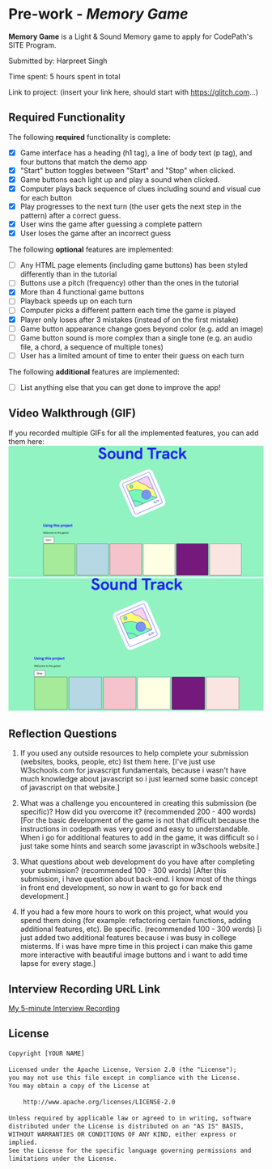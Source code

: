 # Pre-work - *Memory Game*

**Memory Game** is a Light & Sound Memory game to apply for CodePath's SITE Program. 

Submitted by: Harpreet Singh

Time spent: 5 hours spent in total

Link to project: (insert your link here, should start with https://glitch.com...)

## Required Functionality

The following **required** functionality is complete:

* [x] Game interface has a heading (h1 tag), a line of body text (p tag), and four buttons that match the demo app
* [x] "Start" button toggles between "Start" and "Stop" when clicked. 
* [x] Game buttons each light up and play a sound when clicked. 
* [x] Computer plays back sequence of clues including sound and visual cue for each button
* [x] Play progresses to the next turn (the user gets the next step in the pattern) after a correct guess. 
* [x] User wins the game after guessing a complete pattern
* [x] User loses the game after an incorrect guess

The following **optional** features are implemented:

* [ ] Any HTML page elements (including game buttons) has been styled differently than in the tutorial
* [ ] Buttons use a pitch (frequency) other than the ones in the tutorial
* [x] More than 4 functional game buttons
* [ ] Playback speeds up on each turn
* [ ] Computer picks a different pattern each time the game is played
* [x] Player only loses after 3 mistakes (instead of on the first mistake)
* [ ] Game button appearance change goes beyond color (e.g. add an image)
* [ ] Game button sound is more complex than a single tone (e.g. an audio file, a chord, a sequence of multiple tones)
* [ ] User has a limited amount of time to enter their guess on each turn

The following **additional** features are implemented:

- [ ] List anything else that you can get done to improve the app!

## Video Walkthrough (GIF)

If you recorded multiple GIFs for all the implemented features, you can add them here:
<img src='walk.gif' title='Video Walkthrough' width='' alt='Video Walkthrough' />
<img src='walk2.gif' title='Video Walkthrough' width='' alt='Video Walkthrough' />


## Reflection Questions
1. If you used any outside resources to help complete your submission (websites, books, people, etc) list them here. 
[I've just use W3schools.com for javascript fundamentals, because i wasn't have much knowledge about javascript so i just learned some basic concept of javascript on that website.]

2. What was a challenge you encountered in creating this submission (be specific)? How did you overcome it? (recommended 200 - 400 words) 
[For the basic development of the game is not that difficult because the instructions in codepath was very good and easy to understandable. When i go for additional features to add in the game, it was difficult so i just take some hints and search some javascript in w3schools website.]

3. What questions about web development do you have after completing your submission? (recommended 100 - 300 words) 
[After this submission, i have question about back-end. I know most of the things in front end development, so now in want to go for back end development.]

4. If you had a few more hours to work on this project, what would you spend them doing (for example: refactoring certain functions, adding additional features, etc). Be specific. (recommended 100 - 300 words) 
[i just added two additional features because i was busy in college misterms. If i was have mpre time in this project i can make this game more interactive with beautiful image buttons and i want to add time lapse for every stage.]



## Interview Recording URL Link

[My 5-minute Interview Recording](your-link-here)


## License

    Copyright [YOUR NAME]

    Licensed under the Apache License, Version 2.0 (the "License");
    you may not use this file except in compliance with the License.
    You may obtain a copy of the License at

        http://www.apache.org/licenses/LICENSE-2.0

    Unless required by applicable law or agreed to in writing, software
    distributed under the License is distributed on an "AS IS" BASIS,
    WITHOUT WARRANTIES OR CONDITIONS OF ANY KIND, either express or implied.
    See the License for the specific language governing permissions and
    limitations under the License.
